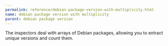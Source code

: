 ```yaml
---
permalink: reference/debian-package-version-with-multiplicity.html
name: debian package version with multiplicity
parent: debian package version
---
```


The <debian package version with multiplicity> inspectors deal with arrays of Debian packages, allowing you to extract unique versions and count them.